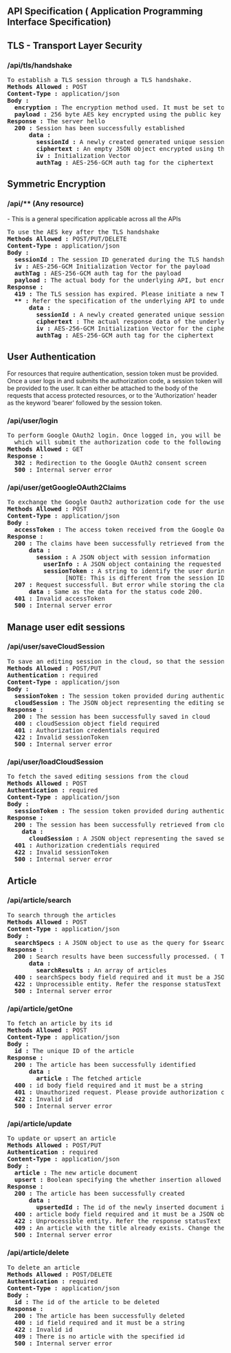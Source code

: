 ## API Specification ( Application Programming Interface Specification)

## TLS - Transport Layer Security

<h3>/api/tls/handshake</h3> 
<pre>
To establish a TLS session through a TLS handshake.
<b>Methods Allowed :</b> POST
<b>Content-Type :</b> application/json 
<b>Body :</b>  
  <b>encryption :</b> The encryption method used. It must be set to "public" for this client hello.
  <b>payload :</b> 256 byte AES key encrypted using the public key of the TLS certificate 
<b>Response :</b> The server hello
  <b>200 :</b> Session has been successfully established 
      <b>data :</b>  
        <b>sessionId :</b> A newly created generated unique session id 
        <b>ciphertext :</b> An empty JSON object encrypted using the AES key 
        <b>iv :</b> Initialization Vector
        <b>authTag :</b> AES-256-GCM auth tag for the ciphertext 
</pre>

## Symmetric Encryption

<h3>/api/** (Any resource)</h3> - This is a general specification applicable across all the APIs
<pre>
To use the AES key after the TLS handshake
<b>Methods Allowed :</b> POST/PUT/DELETE
<b>Content-Type :</b> application/json 
<b>Body :</b>  
  <b>sessionId :</b> The session ID generated during the TLS handshake 
  <b>iv :</b> AES-256-GCM Initialization Vector for the payload
  <b>authTag :</b> AES-256-GCM auth tag for the payload
  <b>payload :</b> The actual body for the underlying API, but encrypted using the AES key 
<b>Response :</b>
  <b>419 :</b> The TLS session has expired. Please initiate a new TLS handshake.
  <b>** :</b> Refer the specification of the underlying API to understand the status code
      <b>data :</b>  
        <b>sessionId :</b> A newly created generated unique session id 
        <b>ciphertext :</b> The actual response data of the underlying API, but encrypted using the AES key 
        <b>iv :</b> AES-256-GCM Initialization Vector for the ciphertext 
        <b>authTag :</b> AES-256-GCM auth tag for the ciphertext 
</pre>

## User Authentication 

For resources that require authentication, session token must be provided. 
Once a user logs in and submits the authorization code, a session token will be provided to the user.
It can either be attached to the body of the requests that access protected resources, or 
  to the 'Authorization' header as the keyword 'bearer' followed by the session token.

<h3>/api/user/login</h3>
<pre>
To perform Google OAuth2 login. Once logged in, you will be redirected to the Articles home page
  which will submit the authorization code to the following API "api/user/getGoogleOAuth2Claims".
<b>Methods Allowed :</b> GET
<b>Response :</b>
  <b>302 :</b> Redirection to the Google OAuth2 consent screen
  <b>500 :</b> Internal server error
</pre>

<h3>/api/user/getGoogleOAuth2Claims</h3>
<pre>
To exchange the Google Oauth2 authorization code for the user claims and a session token
<b>Methods Allowed :</b> POST
<b>Content-Type :</b> application/json 
<b>Body :</b>  
  <b>accessToken :</b> The access token received from the Google Oauth2 IdP
<b>Response :</b>
  <b>200 :</b> The claims have been successfully retrieved from the IdP 
      <b>data :</b>  
        <b>session :</b> A JSON object with session information
          <b>userInfo :</b> A JSON object containing the requested user claims
          <b>sessionToken :</b> A string to identify the user during the session.
                [NOTE: This is different from the session IDs which are associated with the TLS sessions]
  <b>207 :</b> Request successfull. But error while storing the claims in the service provider's database
      <b>data :</b> Same as the data for the status code 200.
  <b>401 :</b> Invalid accessToken
  <b>500 :</b> Internal server error
</pre>

## Manage user edit sessions

<h3>/api/user/saveCloudSession</h3>
<pre>
To save an editing session in the cloud, so that the session can be continued later
<b>Methods Allowed :</b> POST/PUT
<b>Authentication :</b> required
<b>Content-Type :</b> application/json 
<b>Body :</b>  
  <b>sessionToken :</b> The session token provided during authentication
  <b>cloudSession :</b> The JSON object representing the editing session
<b>Response :</b>
  <b>200 :</b> The session has been successfully saved in cloud
  <b>400 :</b> cloudSession object field required
  <b>401 :</b> Authorization credentials required
  <b>422 :</b> Invalid sessionToken
  <b>500 :</b> Internal server error
</pre>

<h3>/api/user/loadCloudSession</h3>
<pre>
To fetch the saved editing sessions from the cloud
<b>Methods Allowed :</b> POST
<b>Authentication :</b> required
<b>Content-Type :</b> application/json 
<b>Body :</b>  
  <b>sessionToken :</b> The session token provided during authentication
<b>Response :</b>
  <b>200 :</b> The session has been successfully retrieved from cloud
    <b>data :</b>
      <b>cloudSession :</b> A JSON object representing the saved sessions
  <b>401 :</b> Authorization credentials required
  <b>422 :</b> Invalid sessionToken
  <b>500 :</b> Internal server error
</pre>

## Article
<h3>/api/article/search</h3>
<pre>
To search through the articles
<b>Methods Allowed :</b> POST
<b>Content-Type :</b> application/json 
<b>Body :</b>  
  <b>searchSpecs :</b> A JSON object to use as the query for $search stage in MongoDB Atlas aggregation pipeline.
<b>Response :</b>
  <b>200 :</b> Search results have been successfully processed. ( This also includes empty search results )
      <b>data :</b>  
        <b>searchResults :</b> An array of articles
  <b>400 :</b> searchSpecs body field required and it must be a JSON object
  <b>422 :</b> Unprocessible entity. Refer the response statusText and data for details
  <b>500 :</b> Internal server error
</pre>

<h3>/api/article/getOne</h3>
<pre>
To fetch an article by its id
<b>Methods Allowed :</b> POST
<b>Content-Type :</b> application/json 
<b>Body :</b>  
  <b>id :</b> The unique ID of the article
<b>Response :</b>
  <b>200 :</b> The article has been successfully identified 
      <b>data :</b>  
        <b>article :</b> The fetched article
  <b>400 :</b> id body field required and it must be a string
  <b>401 :</b> Unauthorized request. Please provide authorization credentials.
  <b>422 :</b> Invalid id
  <b>500 :</b> Internal server error
</pre>

<h3>/api/article/update</h3>
<pre>
To update or upsert an article
<b>Methods Allowed :</b> POST/PUT
<b>Authentication :</b> required
<b>Content-Type :</b> application/json 
<b>Body :</b>  
  <b>article :</b> The new article document
  <b>upsert :</b> Boolean specifying the whether insertion allowed
<b>Response :</b>
  <b>200 :</b> The article has been successfully created 
      <b>data :</b>  
        <b>upsertedId :</b> The id of the newly inserted document if an upsert was performed
  <b>400 :</b> article body field required and it must be a JSON object
  <b>422 :</b> Unprocessible entity. Refer the response statusText and data for details
  <b>409 :</b> An article with the title already exists. Change the title of the article.
  <b>500 :</b> Internal server error
</pre>

<h3>/api/article/delete</h3>
<pre>
To delete an article
<b>Methods Allowed :</b> POST/DELETE
<b>Authentication :</b> required
<b>Content-Type :</b> application/json 
<b>Body :</b>  
  <b>id :</b> The id of the article to be deleted
<b>Response :</b>
  <b>200 :</b> The article has been successfully deleted 
  <b>400 :</b> id field required and it must be a string
  <b>422 :</b> Invalid id
  <b>409 :</b> There is no article with the specified id
  <b>500 :</b> Internal server error
</pre>
